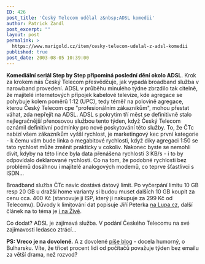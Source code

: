 ```yaml
---
ID: 426
post_title: 'Český Telecom udělal z&nbsp;ADSL komedii'
author: Patrick Zandl
post_excerpt: ""
layout: post
permalink: >
  https://www.marigold.cz/item/cesky-telecom-udelal-z-adsl-komedii
published: true
post_date: 2003-08-05 10:39:00
---
```

<P><STRONG>Komediální seriál Step by Step připomíná poslední dění okolo ADSL</STRONG>. Krok za krokem nás Český Telecom přesvědčuje, jak vypadá broadband služba v narowband provedení. ADSL v průběhu minulého týdne zbrzdilo tak citelně, že majitelé internetových přípojek kabelové televize, kde agregace se pohybuje kolem poměrů 1:12 (UPC), tedy téměř na polovině agregace, kterou Český Telecom cpe "profesionálním zákazníkům", mohou přestat váhat, zda nepřejít na ADSL. ADSL s pokrytím tří měst se definitivně stalo nejlegračnější přenosovou službou tento týden, když Český Telecom oznámil definitivní podmínky pro nové poskytování této služby. To, že ČTc nabízí všem zákazníkům vyšší rychlost, je marketingový kec první kategorie - k čemu vám bude linka o megabitové rychlosti, když díky agregaci 1:50 se tato rychlost může změnit prakticky v cokoliv. Nakonec byste se nemohli divit, kdyby na této lince byla data přenášena rychlostí 3 KB/s - i to by odpovídalo deklarované rychlosti. Co na tom, že podobné rychlosti bez problémů dosáhnou i majitelé analogových modemů, co teprve šťastlivci s ISDN...</P>
<P>Broadband služba ČTc navíc dostává datový limit. Po vyčerpání limitu 10 GB resp 20 GB u dražší home varianty&#160;si budou muset dalších 10 GB koupit za cenu cca. 400 Kč (stanovuje ji ISP, který ji nakupuje za 299 Kč od Telecomu). Důvody k limitování dat popisuje Jiří Peterka <A href="http://www.lupa.cz/clanek.php3?show=2956" target=_blank>na Lupa.cz</A>, další článek na to téma je <A href="http://www.zive.cz/h/Uzivatel/Ar.asp?ARI=112023&amp;CAI=2114" target=_blank>i na Živě</A>.</P>
<P>Co dodat? ADSL je zajímavá služba. V podání Českého Telecomu na své zajímavosti ledasco ztrácí...</P>
<P><STRONG>PS: Vreco je na dovolené.</STRONG> A z dovolené <A href="http://www.vreco.cz/">píše blog</A>&#160;- docela humorný, o Bulharsku. Víte, že třicet procent lidí od počítačů považuje týden bez emailu za větší drama, než rozvod?</P>